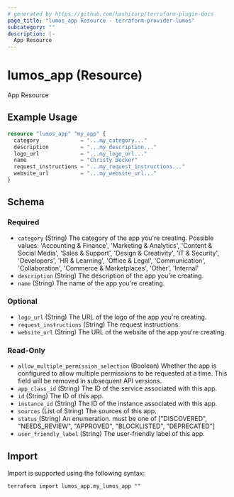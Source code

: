 ```yaml
---
# generated by https://github.com/hashicorp/terraform-plugin-docs
page_title: "lumos_app Resource - terraform-provider-lumos"
subcategory: ""
description: |-
  App Resource
---
```


# lumos_app (Resource)

App Resource

## Example Usage

```terraform
resource "lumos_app" "my_app" {
  category             = "...my_category..."
  description          = "...my_description..."
  logo_url             = "...my_logo_url..."
  name                 = "Christy Becker"
  request_instructions = "...my_request_instructions..."
  website_url          = "...my_website_url..."
}
```

<!-- schema generated by tfplugindocs -->
## Schema

### Required

- `category` (String) The category of the app you're creating. Possible values: 'Accounting & Finance', 'Marketing & Analytics', 'Content & Social Media', 'Sales & Support', 'Design & Creativity', 'IT & Security', 'Developers', 'HR & Learning', 'Office & Legal', 'Communication', 'Collaboration', 'Commerce & Marketplaces', 'Other', 'Internal'
- `description` (String) The description of the app you're creating.
- `name` (String) The name of the app you're creating.

### Optional

- `logo_url` (String) The URL of the logo of the app you're creating.
- `request_instructions` (String) The request instructions.
- `website_url` (String) The URL of the website of the app you're creating.

### Read-Only

- `allow_multiple_permission_selection` (Boolean) Whether the app is configured to allow multiple permissions to be requested at a time. This field will be removed in subsequent API versions.
- `app_class_id` (String) The ID of the service associated with this app.
- `id` (String) The ID of this app.
- `instance_id` (String) The ID of the instance associated with this app.
- `sources` (List of String) The sources of this app.
- `status` (String) An enumeration. must be one of ["DISCOVERED", "NEEDS_REVIEW", "APPROVED", "BLOCKLISTED", "DEPRECATED"]
- `user_friendly_label` (String) The user-friendly label of this app.

## Import

Import is supported using the following syntax:

```shell
terraform import lumos_app.my_lumos_app ""
```
